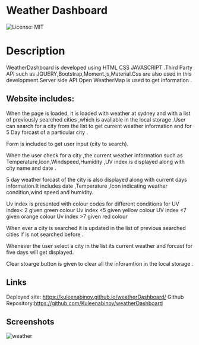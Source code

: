 # Weather Dashboard

![License: MIT](https://img.shields.io/badge/License-MIT-yellow.svg)

# Description

WeatherDashboard is developed using HTML CSS JAVASCRIPT .Third Party API such as JQUERY,Bootstrap,Moment.js,Material.Css are also used in this development.Server side API Open WeatherMap is used to get information .

## Website includes:

When the page is loaded, it is loaded with weather at sydney and with a list of previously searched cities ,which is avaliable in the local storage .User can search for a city from the list to get current weather information and for 5 Day forcast of a particular city .

Form is included to get user input (city to search).

When the user check for a city ,the current weather information such as Temperature,Icon,Windspeed,Humidity ,UV index is displayed along with city name and date .

5 day weather forcast of the city is also displayed along with current days information.It includes date ,Temperature ,Icon indicating weather condition,wind speed and humidity.

Uv index is presented with colour codes for different conditions
for UV index< 2 given green colour
Uv index <5 given yellow colour
UV index <7 given orange colour
Uv index >7 given red colour

When ever a city is searched it is updated in the list of previous searched cities if is not searched before .

Whenever the user select a city in the list its current weather and forcast for five days will get displayed.

Clear stoarge button is given to clear all the inforamtion in the local storage .

## Links

Deployed site: https://kuleenabinoy.github.io/weatherDashboard/
Github Repository:https://github.com/Kuleenabinoy/weatherDashboard

## Screenshots

![weather](https://user-images.githubusercontent.com/86656634/136651777-3903b138-0ddc-4c38-af32-4d954b070bd6.png)
